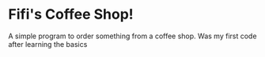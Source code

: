 # Fifi's Coffee Shop!

A simple program to order something from a coffee shop. Was my first code after learning the basics
